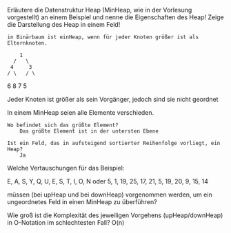 

Erläutere die Datenstruktur Heap (MinHeap, wie in der Vorlesung vorgestellt) an einem Beispiel und
nenne die Eigenschaften des Heap! Zeige die Darstellung des Heap in einem Feld!


	in Binärbaum ist einHeap, wenn für jeder Knoten größer ist als Elternknoten.
	
		1
	  /   \
	 4	   3
	/ \	  / \
   6   8  7  5
   
   Jeder Knoten ist größer als sein Vorgänger, jedoch sind sie nicht geordnet
	
In einem MinHeap seien alle Elemente verschieden.

    Wo befindet sich das größte Element?
		Das größte Element ist in der untersten Ebene
		
    Ist ein Feld, das in aufsteigend sortierter Reihenfolge vorliegt, ein Heap?
		Ja

Welche Vertauschungen für das Beispiel:

 E, A, S, Y, Q, U, E, S, T, I, O, N
 oder
 5, 1, 19, 25, 17, 21, 5, 19, 20, 9, 15, 14

müssen (bei upHeap und bei downHeap) vorgenommen werden, um ein ungeordnetes Feld in einen MinHeap zu überführen?

Wie groß ist die Komplexität des jeweiligen Vorgehens (upHeap/downHeap) in O-Notation im schlechtesten Fall?
	O(n)